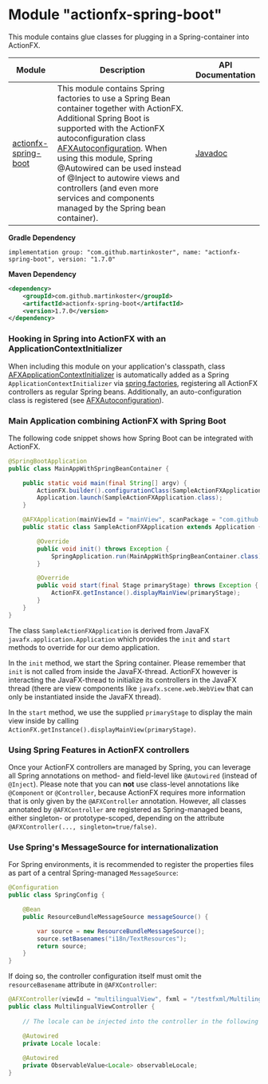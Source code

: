 # Module "actionfx-spring-boot"

This module contains glue classes for plugging in a Spring-container into ActionFX.

Module | Description | API Documentation 
------ | ----------- | ----------------- 
[actionfx-spring-boot](README.md) | This module contains Spring factories to use a Spring Bean container together with ActionFX. Additional Spring Boot is supported with the ActionFX autoconfiguration class [AFXAutoconfiguration](actionfx-spring-boot/src/main/java/com/github/actionfx/spring/autoconfigure/AFXAutoconfiguration.java). When using this module, Spring @Autowired can be used instead of @Inject to autowire views and controllers (and even more services and components managed by the Spring bean container). | [Javadoc](https://martinkoster.github.io/actionfx/1.7.0/actionfx-spring-boot/index.html) 

**Gradle Dependency**

```
implementation group: "com.github.martinkoster", name: "actionfx-spring-boot", version: "1.7.0"
```

**Maven Dependency**

```xml
<dependency>
    <groupId>com.github.martinkoster</groupId>
    <artifactId>actionfx-spring-boot</artifactId>
    <version>1.7.0</version>
</dependency>
```

### Hooking in Spring into ActionFX with an ApplicationContextInitializer

When including this module on your application's classpath, class [AFXApplicationContextInitializer](src/main/java/com/github/actionfx/spring/container/AFXApplicationContextInitializer.java) is automatically added as a Spring `ApplicationContextInitializer` via [spring.factories](src/main/resources/META-INF/spring.factories), registering all ActionFX controllers as regular Spring beans. Additionally, an auto-configuration class is registered (see [AFXAutoconfiguration](src/main/java/com/github/actionfx/spring/autoconfigure/AFXAutoconfiguration.java)).

### Main Application combining ActionFX with Spring Boot

The following code snippet shows how Spring Boot can be integrated with ActionFX.

```java
@SpringBootApplication
public class MainAppWithSpringBeanContainer {

	public static void main(final String[] argv) {
		ActionFX.builder().configurationClass(SampleActionFXApplication.class).build();
		Application.launch(SampleActionFXApplication.class);
	}

	@AFXApplication(mainViewId = "mainView", scanPackage = "com.github.actionfx.sampleapp.controller")
	public static class SampleActionFXApplication extends Application {

		@Override
		public void init() throws Exception {
			SpringApplication.run(MainAppWithSpringBeanContainer.class);
		}

		@Override
		public void start(final Stage primaryStage) throws Exception {
			ActionFX.getInstance().displayMainView(primaryStage);
		}
	}
}
```

The class `SampleActionFXApplication` is derived from JavaFX `javafx.application.Application` which provides the `init` and `start` methods to override for our demo application.
 
In the `init` method, we start the Spring container. Please remember that `init` is not called from inside the JavaFX-thread. ActionFX however is interacting the JavaFX-thread to initialize its controllers in the JavaFX thread (there are view components like `javafx.scene.web.WebView` that can only be instantiated inside the JavaFX thread).

In the `start` method, we use the supplied `primaryStage` to display the main view inside by calling `ActionFX.getInstance().displayMainView(primaryStage)`.

### Using Spring Features in ActionFX controllers

Once your ActionFX controllers are managed by Spring, you can leverage all Spring annotations on method- and field-level like `@Autowired` (instead of `@Inject`). Please note that you can **not** use class-level annotations like `@Component` or `@Controller`, because ActionFX requires more information that is only given by the `@AFXController` annotation. However, all classes annotated by `@AFXController` are registered as Spring-managed beans, either singleton- or prototype-scoped, depending on the attribute `@AFXController(..., singleton=true/false)`.

### Use Spring's MessageSource for internationalization

For Spring environments, it is recommended to register the properties files as part of a central Spring-managed `MessageSource`:

```java
@Configuration
public class SpringConfig {

    @Bean
    public ResourceBundleMessageSource messageSource() {

        var source = new ResourceBundleMessageSource();
        source.setBasenames("i18n/TextResources");
        return source;
    }
}
```

If doing so, the controller configuration itself must omit the `resourceBasename` attribute in `@AFXController`:

```java
@AFXController(viewId = "multilingualView", fxml = "/testfxml/MultilingualView.fxml")
public class MultilingualViewController {
	
	// The locale can be injected into the controller in the following forms, if desired and needed...

	@Autowired
	private Locale locale:
	
	@Autowired
	private ObservableValue<Locale> observableLocale;
}
```
